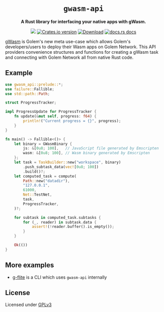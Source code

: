 <div align="center">
  <h1><code>gwasm-api</code></h1>

  <p>
    <strong>A Rust library for interfacing your native apps with gWasm.</strong>
  </p>

  <p>
    <a href="https://github.com/golemfactory/gwasm-rust-api/actions"><img src="https://github.com/golemfactory/gwasm-rust-api/workflows/Continuous%20Integration/badge.svg" /></a>
    <a href="https://crates.io/crates/gwasm-api"><img src="https://img.shields.io/crates/v/gwasm-api.svg?style=flat-square" alt="Crates.io version" /></a>
    <a href="https://crates.io/crates/gwasm-api"><img src="https://img.shields.io/crates/d/gwasm-api.svg?style=flat-square" alt="Download" /></a>
    <a href="https://docs.rs/gwasm-api/"><img src="https://img.shields.io/badge/docs-latest-blue.svg?style=flat-square" alt="docs.rs docs" /></a>
  </p>
</div>

[gWasm](https://docs.golem.network/#/Products/Brass-Beta/gWASM) is Golem's new
meta use-case which allows Golem's developers/users to deploy their Wasm apps
on Golem Network. This API providers convenience structures and functions for
creating a gWasm task and connecting with Golem Network all from native Rust code.

## Example

```rust
use gwasm_api::prelude::*;
use failure::Fallible;
use std::path::Path;

struct ProgressTracker;

impl ProgressUpdate for ProgressTracker {
    fn update(&mut self, progress: f64) {
        println!("Current progress = {}", progress);
    }
}

fn main() -> Fallible<()> {
    let binary = GWasmBinary {
        js: &[0u8; 100],   // JavaScript file generated by Emscripten
        wasm: &[0u8; 100], // Wasm binary generated by Emscripten
    };
    let task = TaskBuilder::new("workspace", binary)
        .push_subtask_data(vec![0u8; 100])
        .build()?;
    let computed_task = compute(
        Path::new("datadir"),
        "127.0.0.1",
        61000,
        Net::TestNet,
        task,
        ProgressTracker,
    )?;

    for subtask in computed_task.subtasks {
        for (_, reader) in subtask.data {
            assert!(!reader.buffer().is_empty());
        }
    }

    Ok(())
}
```

## More examples
* [g-flite](https://github.com/golemfactory/g-flite) is a CLI which uses `gwasm-api`
  internally

## License
Licensed under [GPLv3](LICENSE)
